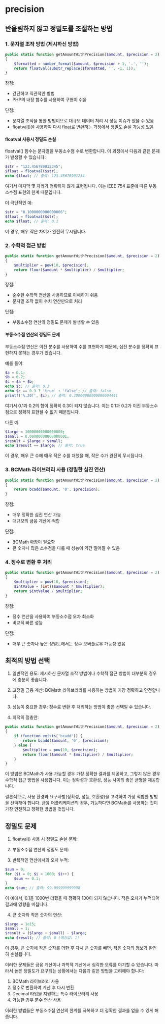 # precision

## 반올림하지 않고 정밀도를 조절하는 방법

### 1. 문자열 조작 방법 (제시하신 방법)

```php
public static function getAmountWithPrecision($amount, $precision = 2)
{
    $formatted = number_format($amount, $precision + 1, '.', '');
    return floatval(substr_replace($formatted, '', -1, 1));
}
```

장점:
- 간단하고 직관적인 방법
- PHP의 내장 함수를 사용하여 구현이 쉬움

단점:
- 문자열 조작을 통한 방법이므로 대규모 데이터 처리 시 성능 이슈가 있을 수 있음
- floatval()을 사용하여 다시 float로 변환하는 과정에서 정밀도 손실 가능성 있음

#### floatval 사용시 정밀도 손실

floatval() 함수는 문자열을 부동소수점 수로 변환합니다.
이 과정에서 다음과 같은 문제가 발생할 수 있습니다:

```php
$str = "123.456789012345";
$float = floatval($str);
echo $float; // 출력: 123.45678901234
```

여기서 마지막 몇 자리가 정확하지 않게 표현됩니다.
이는 IEEE 754 표준에 따른 부동소수점 표현의 한계 때문입니다.

더 극단적인 예:

```php
$str = "0.1000000000000006";
$float = floatval($str);
echo $float; // 출력: 0.1
```

이 경우, 매우 작은 차이가 완전히 무시됩니다.

### 2. 수학적 접근 방법

```php
public static function getAmountWithPrecision($amount, $precision = 2)
{
    $multiplier = pow(10, $precision);
    return floor($amount * $multiplier) / $multiplier;
}
```

장점:
- 순수한 수학적 연산을 사용하므로 이해하기 쉬움
- 문자열 조작 없이 수치 연산만으로 처리

단점:
- 부동소수점 연산의 정밀도 문제가 발생할 수 있음

#### 부동소수점 연산의 정밀도 문제

부동소수점 연산은 이진 분수를 사용하여 수를 표현하기 때문에, 십진 분수를 정확히 표현하지 못하는 경우가 있습니다.

예를 들어:

```php
$a = 0.1;
$b = 0.2;
$c = $a + $b;
echo $c; // 출력: 0.3
echo $c == 0.3 ? 'true' : 'false'; // 출력: false
printf('%.20f', $c); // 출력: 0.30000000000000004441
```

여기서 0.1과 0.2의 합이 정확히 0.3이 되지 않습니다.
이는 0.1과 0.2가 이진 부동소수점으로 정확히 표현될 수 없기 때문입니다.

다른 예:

```php
$large = 10000000000000000;
$small = 0.00000000000000001;
$result = $large + $small;
echo $result == $large; // 출력: true
```

이 경우, 매우 큰 수에 매우 작은 수를 더했을 때, 작은 수가 완전히 무시됩니다.

### 3. BCMath 라이브러리 사용 (정밀한 십진 연산)

```php
public static function getAmountWithPrecision($amount, $precision = 2)
{
    return bcadd($amount, '0', $precision);
}
```

장점:
- 매우 정확한 십진 연산 가능
- 대규모의 금융 계산에 적합

단점:
- BCMath 확장이 필요함
- 큰 숫자나 많은 소수점을 다룰 때 성능이 약간 떨어질 수 있음

### 4. 정수로 변환 후 처리

```php
public static function getAmountWithPrecision($amount, $precision = 2)
{
    $multiplier = pow(10, $precision);
    $intValue = (int)($amount * $multiplier);
    return $intValue / $multiplier;
}
```

장점:
- 정수 연산을 사용하여 부동소수점 오차 최소화
- 비교적 빠른 성능

단점:
- 매우 큰 숫자나 높은 정밀도에서는 정수 오버플로우 가능성 있음

## 최적의 방법 선택

1. 일반적인 용도: 제시하신 문자열 조작 방법이나 수학적 접근 방법이 대부분의 경우에 충분히 좋습니다.

2. 고정밀 금융 계산: BCMath 라이브러리를 사용하는 방법이 가장 정확하고 안전합니다.

3. 성능이 중요한 경우: 정수로 변환 후 처리하는 방법이 좋은 선택일 수 있습니다.

4. 최적의 절충안:

```php
public static function getAmountWithPrecision($amount, $precision = 2)
{
    if (function_exists('bcadd')) {
        return bcadd($amount, '0', $precision);
    } else {
        $multiplier = pow(10, $precision);
        return floor($amount * $multiplier) / $multiplier;
    }
}
```

이 방법은 BCMath가 사용 가능할 경우 가장 정확한 결과를 제공하고, 그렇지 않은 경우 수학적 접근 방법을 사용합니다.
이는 정확성과 호환성, 성능 사이의 좋은 균형을 제공합니다.

결론적으로, 사용 환경과 요구사항(정확성, 성능, 호환성)을 고려하여 가장 적합한 방법을 선택해야 합니다. 금융 어플리케이션의 경우, 가능하다면 BCMath를 사용하는 것이 가장 안전하고 정확한 방법일 것입니다.

## 정밀도 문제

1. floatval() 사용 시 정밀도 손실 문제:

2. 부동소수점 연산의 정밀도 문제:

3. 반복적인 연산에서의 오차 누적:

```php
$sum = 0;
for ($i = 0; $i < 1000; $i++) {
    $sum += 0.1;
}
echo $sum; // 출력: 99.999999999998
```

이 예에서, 0.1을 1000번 더했을 때 정확히 100이 되지 않습니다. 작은 오차가 누적되어 결과에 영향을 미칩니다.

4. 큰 숫자와 작은 숫자의 연산:

```php
$large = 1e15;
$small = 1;
$result = ($large + $small) - $large;
echo $result; // 출력: 0 (예상값: 1)
```

이 경우, 큰 숫자에 작은 숫자를 더한 후 다시 큰 숫자를 빼면, 작은 숫자의 정보가 완전히 손실됩니다.

이러한 문제들은 금융 계산이나 과학적 계산에서 심각한 오류를 야기할 수 있습니다. 따라서 높은 정밀도가 요구되는 상황에서는 다음과 같은 방법을 고려해야 합니다:

1. BCMath 라이브러리 사용
2. 정수로 변환하여 계산 후 다시 변환
3. Decimal 타입을 지원하는 특수 라이브러리 사용
4. 가능한 경우 분수 연산 사용

이러한 방법들은 부동소수점 연산의 한계를 극복하고 더 정확한 결과를 얻을 수 있게 해줍니다.
